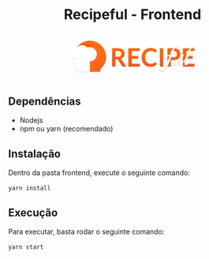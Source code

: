 <h1 style="text-align: center;">Recipeful - Frontend</h1>

<br>

<div style="display: flex; justify-content: center">
    <img src="../images/logo.png" style="width: 50%">
</div>

<br>

## Dependências

- Nodejs
- npm ou yarn (recomendado)

## Instalação

Dentro da pasta frontend, execute o seguinte comando:

```
yarn install
```

## Execução

Para executar, basta rodar o seguinte comando:

```
yarn start
```
